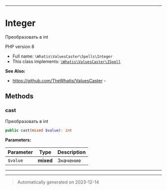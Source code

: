 ***

# Integer

Преобразовать в int

PHP version 8
* Full name: `\Whatis\ValuesCaster\Spells\Integer`
* This class implements:
[`\Whatis\ValuesCaster\ISpell`](../ISpell.md)

**See Also:**

* https://github.com/TheWhatis/ValuesCaster - 




## Methods


### cast

Преобразовать в int

```php
public cast(mixed $value): int
```








**Parameters:**

| Parameter | Type | Description |
|-----------|------|-------------|
| `$value` | **mixed** | Значение |




***


***
> Automatically generated on 2023-12-14
